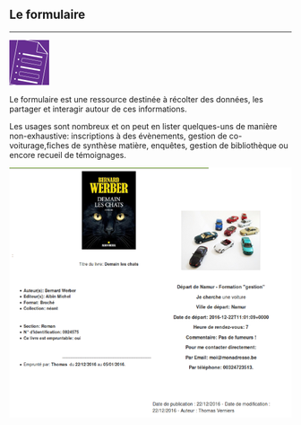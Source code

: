## Le formulaire
---

![](images/clacoform-fig1.png)

Le formulaire est une ressource destinée à récolter des données, les partager et interagir autour de ces informations. 

Les usages sont nombreux et on peut en lister quelques-uns de manière non-exhaustive: inscriptions à des évènements, gestion de co-voiturage,fiches de synthèse matière, enquêtes, gestion de bibliothèque ou encore recueil de témoignages. 


![](images/clacoform-fig2.png)


